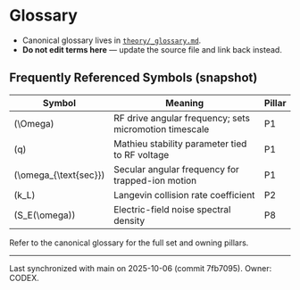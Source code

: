 # Glossary

- Canonical glossary lives in [`theory/_glossary.md`](../blob/main/theory/_glossary.md).
- **Do not edit terms here** — update the source file and link back instead.

## Frequently Referenced Symbols (snapshot)
| Symbol | Meaning | Pillar |
| --- | --- | --- |
| \(\Omega\) | RF drive angular frequency; sets micromotion timescale | P1 |
| \(q\) | Mathieu stability parameter tied to RF voltage | P1 |
| \(\omega_{\text{sec}}\) | Secular angular frequency for trapped-ion motion | P1 |
| \(k_L\) | Langevin collision rate coefficient | P2 |
| \(S_E(\omega)\) | Electric-field noise spectral density | P8 |

Refer to the canonical glossary for the full set and owning pillars.

---
Last synchronized with main on 2025-10-06 (commit 7fb7095). Owner: CODEX.
